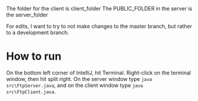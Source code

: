 
The folder for the client is client_folder 
The PUBLIC_FOLDER in the server is the server_folder 

For edits, I want to try to not make changes to the master branch, but rather to a development branch.

# How to run

On the bottom left corner of IntelliJ, hit Terminal. Right-click on the terminal window, then hit split right.
On the server window type `java src\FtpServer.java`, and on the client window type `java src\FtpClient.java`.